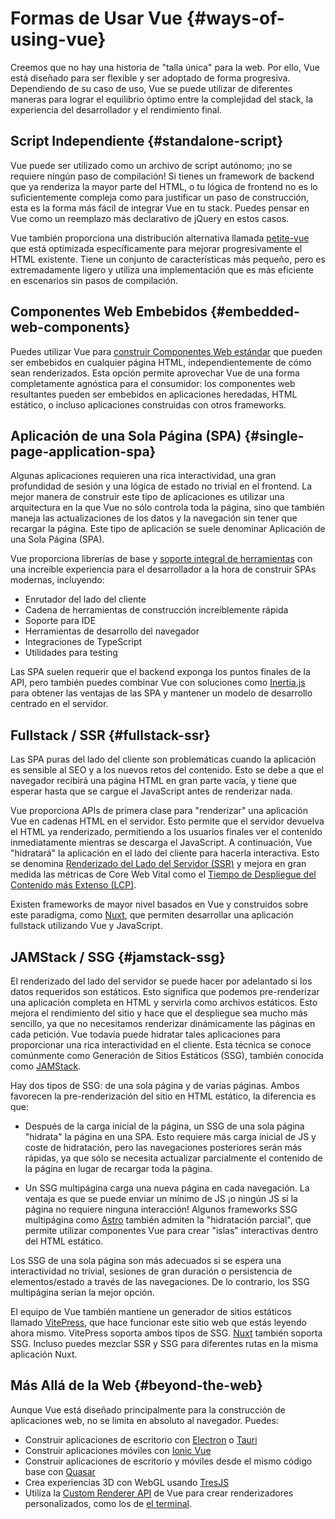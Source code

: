 # Formas de Usar Vue {#ways-of-using-vue}

Creemos que no hay una historia de "talla única" para la web. Por ello, Vue está diseñado para ser flexible y ser adoptado de forma progresiva. Dependiendo de su caso de uso, Vue se puede utilizar de diferentes maneras para lograr el equilibrio óptimo entre la complejidad del stack, la experiencia del desarrollador y el rendimiento final.

## Script Independiente {#standalone-script}

Vue puede ser utilizado como un archivo de script autónomo; ¡no se requiere ningún paso de compilación! Si tienes un framework de backend que ya renderiza la mayor parte del HTML, o tu lógica de frontend no es lo suficientemente compleja como para justificar un paso de construcción, esta es la forma más fácil de integrar Vue en tu stack. Puedes pensar en Vue como un reemplazo más declarativo de jQuery en estos casos.

Vue también proporciona una distribución alternativa llamada [petite-vue](https://github.com/vuejs/petite-vue) que está optimizada específicamente para mejorar progresivamente el HTML existente. Tiene un conjunto de características más pequeño, pero es extremadamente ligero y utiliza una implementación que es más eficiente en escenarios sin pasos de compilación.

## Componentes Web Embebidos {#embedded-web-components}

Puedes utilizar Vue para [construir Componentes Web estándar](/guide/extras/web-components) que pueden ser embebidos en cualquier página HTML, independientemente de cómo sean renderizados. Esta opción permite aprovechar Vue de una forma completamente agnóstica para el consumidor: los componentes web resultantes pueden ser embebidos en aplicaciones heredadas, HTML estático, o incluso aplicaciones construidas con otros frameworks.

## Aplicación de una Sola Página (SPA) {#single-page-application-spa}

Algunas aplicaciones requieren una rica interactividad, una gran profundidad de sesión y una lógica de estado no trivial en el frontend. La mejor manera de construir este tipo de aplicaciones es utilizar una arquitectura en la que Vue no sólo controla toda la página, sino que también maneja las actualizaciones de los datos y la navegación sin tener que recargar la página. Este tipo de aplicación se suele denominar Aplicación de una Sola Página (SPA).

Vue proporciona librerías de base y [soporte integral de herramientas](/guide/scaling-up/tooling) con una increíble experiencia para el desarrollador a la hora de construir SPAs modernas, incluyendo:

- Enrutador del lado del cliente
- Cadena de herramientas de construcción increíblemente rápida
- Soporte para IDE
- Herramientas de desarrollo del navegador
- Integraciones de TypeScript
- Utilidades para testing

Las SPA suelen requerir que el backend exponga los puntos finales de la API, pero también puedes combinar Vue con soluciones como [Inertia.js](https://inertiajs.com) para obtener las ventajas de las SPA y mantener un modelo de desarrollo centrado en el servidor.

## Fullstack / SSR {#fullstack-ssr}

Las SPA puras del lado del cliente son problemáticas cuando la aplicación es sensible al SEO y a los nuevos retos del contenido. Esto se debe a que el navegador recibirá una página HTML en gran parte vacía, y tiene que esperar hasta que se cargue el JavaScript antes de renderizar nada.

Vue proporciona APIs de primera clase para "renderizar" una aplicación Vue en cadenas HTML en el servidor. Esto permite que el servidor devuelva el HTML ya renderizado, permitiendo a los usuarios finales ver el contenido inmediatamente mientras se descarga el JavaScript. A continuación, Vue "hidratará" la aplicación en el lado del cliente para hacerla interactiva. Esto se denomina [Renderizado del Lado del Servidor (SSR)](/guide/scaling-up/ssr) y mejora en gran medida las métricas de Core Web Vital como el [Tiempo de Despliegue del Contenido más Extenso (LCP)](https://web.dev/lcp/).

Existen frameworks de mayor nivel basados en Vue y construidos sobre este paradigma, como [Nuxt](https://v3.nuxtjs.org/), que permiten desarrollar una aplicación fullstack utilizando Vue y JavaScript.

## JAMStack / SSG {#jamstack-ssg}

El renderizado del lado del servidor se puede hacer por adelantado si los datos requeridos son estáticos. Esto significa que podemos pre-renderizar una aplicación completa en HTML y servirla como archivos estáticos. Esto mejora el rendimiento del sitio y hace que el despliegue sea mucho más sencillo, ya que no necesitamos renderizar dinámicamente las páginas en cada petición. Vue todavía puede hidratar tales aplicaciones para proporcionar una rica interactividad en el cliente. Esta técnica se conoce comúnmente como Generación de Sitios Estáticos (SSG), también conocida como [JAMStack](https://jamstack.org/what-is-jamstack/).

Hay dos tipos de SSG: de una sola página y de varias páginas. Ambos favorecen la pre-renderización del sitio en HTML estático, la diferencia es que:

- Después de la carga inicial de la página, un SSG de una sola página "hidrata" la página en una SPA. Esto requiere más carga inicial de JS y coste de hidratación, pero las navegaciones posteriores serán más rápidas, ya que sólo se necesita actualizar parcialmente el contenido de la página en lugar de recargar toda la página.

- Un SSG multipágina carga una nueva página en cada navegación. La ventaja es que se puede enviar un mínimo de JS ¡o ningún JS si la página no requiere ninguna interacción! Algunos frameworks SSG multipágina como [Astro](https://astro.build/) también admiten la "hidratación parcial", que permite utilizar componentes Vue para crear "islas" interactivas dentro del HTML estático.

Los SSG de una sola página son más adecuados si se espera una interactividad no trivial, sesiones de gran duración o persistencia de elementos/estado a través de las navegaciones. De lo contrario, los SSG multipágina serían la mejor opción.

El equipo de Vue también mantiene un generador de sitios estáticos llamado [VitePress](https://vitepress.dev/), que hace funcionar este sitio web que estás leyendo ahora mismo. VitePress soporta ambos tipos de SSG. [Nuxt](https://v3.nuxtjs.org/) también soporta SSG. Incluso puedes mezclar SSR y SSG para diferentes rutas en la misma aplicación Nuxt.

## Más Allá de la Web {#beyond-the-web}

Aunque Vue está diseñado principalmente para la construcción de aplicaciones web, no se limita en absoluto al navegador. Puedes:

- Construir aplicaciones de escritorio con [Electron](https://www.electronjs.org/) o [Tauri](https://tauri.studio/en/)
- Construir aplicaciones móviles con [Ionic Vue](https://ionicframework.com/docs/vue/overview)
- Construir aplicaciones de escritorio y móviles desde el mismo código base con [Quasar](https://quasar.dev/)
- Crea experiencias 3D con WebGL usando [TresJS](https://tresjs.org/)
- Utiliza la [Custom Renderer API](/api/custom-renderer) de Vue para crear renderizadores personalizados, como los de [el terminal](https://github.com/vue-terminal/vue-termui).
